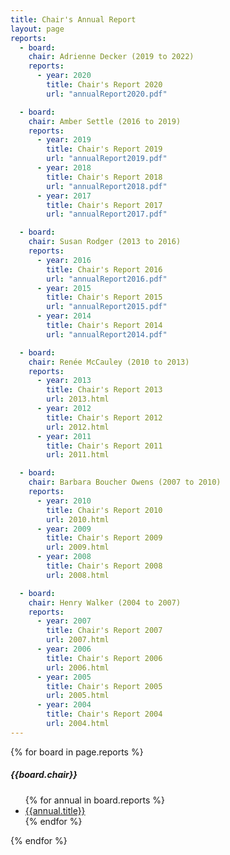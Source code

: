 ```yaml
---
title: Chair's Annual Report
layout: page
reports:
  - board:
    chair: Adrienne Decker (2019 to 2022)
    reports:
      - year: 2020
        title: Chair's Report 2020
        url: "annualReport2020.pdf"

  - board:
    chair: Amber Settle (2016 to 2019)
    reports:
      - year: 2019
        title: Chair's Report 2019
        url: "annualReport2019.pdf"
      - year: 2018
        title: Chair's Report 2018
        url: "annualReport2018.pdf"
      - year: 2017
        title: Chair's Report 2017
        url: "annualReport2017.pdf"

  - board:
    chair: Susan Rodger (2013 to 2016)
    reports:
      - year: 2016
        title: Chair's Report 2016
        url: "annualReport2016.pdf"
      - year: 2015
        title: Chair's Report 2015
        url: "annualReport2015.pdf"
      - year: 2014
        title: Chair's Report 2014
        url: "annualReport2014.pdf"

  - board:
    chair: Renée McCauley (2010 to 2013)
    reports:
      - year: 2013
        title: Chair's Report 2013
        url: 2013.html
      - year: 2012
        title: Chair's Report 2012
        url: 2012.html
      - year: 2011
        title: Chair's Report 2011
        url: 2011.html

  - board:
    chair: Barbara Boucher Owens (2007 to 2010)
    reports:
      - year: 2010
        title: Chair's Report 2010
        url: 2010.html
      - year: 2009
        title: Chair's Report 2009
        url: 2009.html
      - year: 2008
        title: Chair's Report 2008
        url: 2008.html

  - board:
    chair: Henry Walker (2004 to 2007)
    reports:
      - year: 2007
        title: Chair's Report 2007
        url: 2007.html
      - year: 2006
        title: Chair's Report 2006
        url: 2006.html
      - year: 2005
        title: Chair's Report 2005
        url: 2005.html
      - year: 2004
        title: Chair's Report 2004
        url: 2004.html
---
```


{% for board in page.reports %}
##### {{board.chair}}
<ul>{% for annual in board.reports %}<li><a href="{{annual.url}}">{{annual.title}}</a></li>
{% endfor %}</ul>
{% endfor %}

